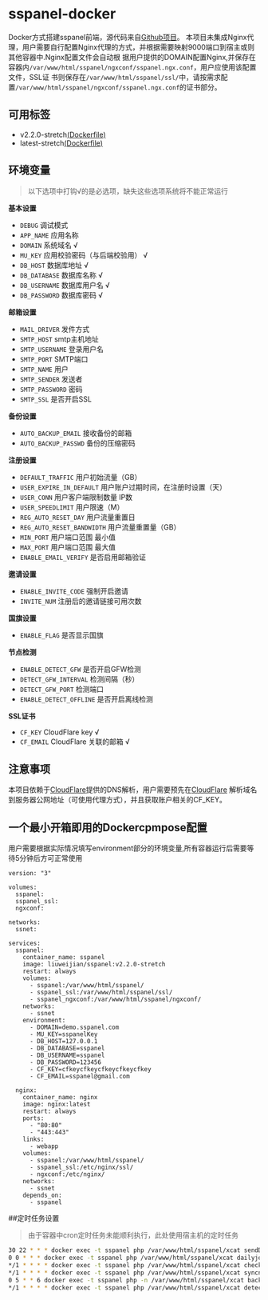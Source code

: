 # sspanel-docker
Docker方式搭建sspanel前端，源代码来自[Github项目](https://github.com/NimaQu/ss-panel-v3-mod_Uim)。
本项目未集成Nginx代理，用户需要自行配置Nginx代理的方式，并根据需要映射9000端口到宿主或则其他容器中.Nginx配置文件会自动根
据用户提供的DOMAIN配置Nginx,并保存在容器内`/var/www/html/sspanel/ngxconf/sspanel.ngx.conf`，用户应使用该配置文件，SSL证
书则保存在`/var/www/html/sspanel/ssl/`中，请按需求配置`/var/www/html/sspanel/ngxconf/sspanel.ngx.conf`的证书部分。

## 可用标签
- v2.2.0-stretch[(Dockerfile)](https://github.com/ImVoid/sspanel/blob/master/v2.2.0/stretch/Dockerfile)
- latest-stretch[(Dockerfile)](https://github.com/ImVoid/sspanel/blob/master/latest/stretch/Dockerfile)

## 环境变量
> 以下选项中打钩√的是必选项，缺失这些选项系统将不能正常运行

**基本设置**
- `DEBUG` 调试模式
- `APP_NAME` 应用名称
- `DOMAIN` 系统域名 √
- `MU_KEY` 应用校验密码（与后端校验用） √
- `DB_HOST` 数据库地址 √
- `DB_DATABASE` 数据库名称 √
- `DB_USERNAME` 数据库用户名 √
- `DB_PASSWORD` 数据库密码 √

**邮箱设置**
- `MAIL_DRIVER` 发件方式
- `SMTP_HOST` smtp主机地址
- `SMTP_USERNAME` 登录用户名
- `SMTP_PORT` SMTP端口
- `SMTP_NAME` 用户
- `SMTP_SENDER` 发送者
- `SMTP_PASSWORD` 密码
- `SMTP_SSL` 是否开启SSL

**备份设置**
- `AUTO_BACKUP_EMAIL` 接收备份的邮箱
- `AUTO_BACKUP_PASSWD` 备份的压缩密码

**注册设置**
- `DEFAULT_TRAFFIC` 用户初始流量（GB）
- `USER_EXPIRE_IN_DEFAULT` 用户账户过期时间，在注册时设置（天）
- `USER_CONN` 用户客户端限制数量 IP数
- `USER_SPEEDLIMIT` 用户限速（M）
- `REG_AUTO_RESET_DAY` 用户流量重置日
- `REG_AUTO_RESET_BANDWIDTH` 用户流量重置量（GB）
- `MIN_PORT` 用户端口范围 最小值
- `MAX_PORT` 用户端口范围 最大值
- `ENABLE_EMAIL_VERIFY` 是否启用邮箱验证

**邀请设置**
- `ENABLE_INVITE_CODE` 强制开启邀请
- `INVITE_NUM` 注册后的邀请链接可用次数

**国旗设置**
- `ENABLE_FLAG` 是否显示国旗

**节点检测**
- `ENABLE_DETECT_GFW` 是否开启GFW检测
- `DETECT_GFW_INTERVAL` 检测间隔（秒）
- `DETECT_GFW_PORT` 检测端口
- `ENABLE_DETECT_OFFLINE` 是否开启离线检测

**SSL证书**
- `CF_KEY` CloudFlare key √
- `CF_EMAIL` CloudFlare 关联的邮箱 √

## 注意事项
本项目依赖于[CloudFlare](https://www.cloudflare.com/)提供的DNS解析，用户需要预先在[CloudFlare](https://www.cloudflare.com/)
解析域名到服务器公网地址（可使用代理方式），并且获取账户相关的CF_KEY。

## 一个最小开箱即用的Dockercpmpose配置
用户需要根据实际情况填写environment部分的环境变量,所有容器运行后需要等待5分钟后方可正常使用
```
version: "3"

volumes:
  sspanel:
  sspanel_ssl:
  ngxconf:
  
networks:
  ssnet:

services:
  sspanel:
    container_name: sspanel
    image: liuweijian/sspanel:v2.2.0-stretch
    restart: always
    volumes:
      - sspanel:/var/www/html/sspanel/
      - sspanel_ssl:/var/www/html/sspanel/ssl/
      - sspanel_ngxconf:/var/www/html/sspanel/ngxconf/
    networks:
      - ssnet
    environment:
      - DOMAIN=demo.sspanel.com
      - MU_KEY=sspanelKey
      - DB_HOST=127.0.0.1
      - DB_DATABASE=sspanel
      - DB_USERNAME=sspanel
      - DB_PASSWORD=123456
      - CF_KEY=cfkeycfkeycfkeycfkeycfkey
      - CF_EMAIL=sspanel@gmail.com

  nginx:
    container_name: nginx
    image: nginx:latest
    restart: always
    ports:
      - "80:80"
      - "443:443"
    links:
      - webapp
    volumes:
      - sspanel:/var/www/html/sspanel/
      - sspanel_ssl:/etc/nginx/ssl/
      - ngxconf:/etc/nginx/
    networks:
      - ssnet
    depends_on:
      - sspanel
```

##定时任务设置
> 由于容器中cron定时任务未能顺利执行，此处使用宿主机的定时任务
```bash
30 22 * * * docker exec -t sspanel php /var/www/html/sspanel/xcat sendDiaryMail
0 0 * * * docker exec -t sspanel php /var/www/html/sspanel/xcat dailyjob
*/1 * * * * docker exec -t sspanel php /var/www/html/sspanel/xcat checkjob
*/1 * * * * docker exec -t sspanel php /var/www/html/sspanel/xcat syncnode
0 5 * * 6 docker exec -t sspanel php -n /var/www/html/sspanel/xcat backup
*/1 * * * * docker exec -t sspanel php /var/www/html/sspanel/xcat detectGFW
```